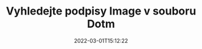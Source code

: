 ---
############################# Static ############################
layout: "auto-gen-signature"
date: 2022-03-01T15:12:22
draft: false
operation: Search
signaturetype: Image
fileformat: Dotm
productName: Java
lang: cs
productCode: java
otherformats: pdf doc docx docm dot dotm dotx odt ott rtf xls xlsx xlsm xlsb csv ods ots xltx xltm ppt pptx pps ppsx odp otp potx potm pptm ppsm
breadcrumb: Search Image signatures at Dotm with Java

############################# Head ############################
head_title: "Vyhledejte podpisy Image v souboru Dotm v Java"
head_description: "Použijte Java k vyhledávání podpisů Image v souborech Dotm pomocí několika řádků kódu."

############################# Header ############################
title: "Vyhledejte podpisy Image v souboru Dotm"
description: "Nativní API Java umožňuje vyhledávat podpisy Image v již podepsaných souborech Dotm. Proveďte pokročilé vyhledávání elektronických podpisů ve svých dokumentech Dotm pomocí několika řádků kódu."
bg_image: "https://cms.admin.containerize.com/templates/aspose/App_Themes/V3/images/bg/header1.png"
bg_overlay: false
button:
    enable: true

############################# SubMenu ############################
submenu:
    enable: true

    left:
        img_alt: "GroupDocs.Signature for Java"
        image: "https://cms.admin.containerize.com/templates/groupdocs/images/product-logos/90x90-noborder/groupdocsature-java.png"
        product: "GroupDocs.Signature"
        platform: "Java"



############################# About ############################
about:
    enable: true
    title: "O GroupDocs.Signature for Java API"
    content: |
        [GroupDocs.Signature for Java](https://products.groupdocs.com/signature/java/) poskytuje Java API pro zpracování dokumentů pomocí různých typů podpisů, jako jsou texty, obrázky, digitální certifikáty, čárové kódy, QR kódy, razítka nebo metadata. Uživatelé mohou přidávat, mazat, aktualizovat, ověřovat nebo prohledávat elektronické podpisy v souborech PDF, dokumentech MS Word, sešitech MS Excel, prezentacích MS PowerPoint, souborech Adobe Photoshop a různých obrazových formátech s další podporou pro přizpůsobení vlastností podpisů podle potřeby.
    

############################# Steps ############################
steps:
    enable: true
    title_left: "Jak hledat podpisy Image v Dotm"
    content_left: |
        [GroupDocs.Signature for Java](https://products.groupdocs.com/signature/java/) usnadňuje vývojářům Java hledání podpisů Image v souborech Dotm z jejich aplikací implementací několika snadných kroků.
        
        * Vytvořte novou instanci třídy Signature a předejte cestu ke zdrojovému dokumentu jako parametr konstruktoru.
        * Vytvořte instanci objektu SearchOptions podle vašich požadavků a zadejte možnosti vyhledávání.
        * Zavolejte metodu Search instance třídy Signature a předejte jí SearchOptions.
        * Zpracujte výsledky vyhledávání podle svých požadavků.

    title_right: "Požadavky na systém"
    content_right: |
        GroupDocs.Signature for Java jsou podporovány na všech hlavních platformách a operačních systémech. Před spuštěním níže uvedeného kódu se prosím ujistěte, že máte ve svém systému nainstalovány následující předpoklady.

        * Operační systémy: Microsoft Windows, Linux, MacOS
        * Vývojová prostředí: NetBeans, Intellij IDEA, Eclipse, etc.
        * Java runtime: J2SE 6.0 and above
        * Stáhněte si nejnovější verzi GroupDocs.Signature for Java z [Maven](https://repository.groupdocs.com/webapp/#/artifacts/browse/tree/General/repo/com/groupdocs/groupdocs-signature)
         
    code: |
        ```java    
                
        // Set up input Dotm file
        String filePath = "input.dotm";

        // Instantiate Signature for input file
        Signature signature = new Signature(filePath);

        //Create search options
        ImageSearchOptions options = new ImageSearchOptions();

        // set minimum size if needed 
        options.setMinContentSize(100);
        // set maximum image size if needed
        options.setMaxContentSize(2000);
        // return images for processing
        options.setReturnContent(true);
        // set up type of returned images
        options.setReturnContentType(FileType.PNG);

        // search for Image signatures in Dotm document
        List<ImageSignature> signatures = signature.search(ImageSignature.class, options);

        // process signatures which were found 
        signatures.forEach(item -> System.out.println(item.toString()));

        ```

############################# Demos ############################
demos:
    enable: true
    title: "Vyhledejte živé ukázky elektronických podpisů Image"
    content: |
       Navštivte web [GroupDocs.Signature App](https://products.groupdocs.app/signature/family) a vyhledejte v dokumentu různé elektronické podpisy do souborů Dotm právě teď.

        
############################# More Formats ############################
more_formats:
    enable: true
    title: "Vyhledejte další podpisy Image pomocí Java"
    content: |
        "Vyhledávání elektronických podpisů v různých dokumentech. Najděte podpisy z jednoho z oblíbených formátů souborů, jak je uvedeno níže."
    format: 
           
       
back_to_top:
    enable: true
---